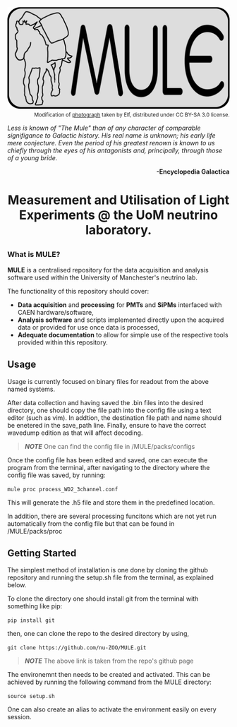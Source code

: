 <a href="https://github.com/jwaiton/MULE">
    <img src="assets/mulepngfull.png" alt="MULE" style="display: block; margin: 0;"/>
</a>
<p align="right" style="margin-top: 0;">
    <sub>Modification of <a href="https://commons.wikimedia.org/wiki/File:SupaiUSMailMules.jpg">photograph</a> taken by Elf, distributed under CC BY-SA 3.0 license.</sub>
</p>

_<p align="left">
Less is known of "The Mule" than of any character of comparable signifigance to Galactic history. His real name is unknown; his early life mere conjecture. Even the period of his greatest renown is known to us chiefly through the eyes of his antagonists and, principally, through those of a young bride. </p>_

**<p align="right"> -Encyclopedia Galactica </p>**

# <p align="center"> **M**easurement and **U**tilisation of **L**ight **E**xperiments @ the UoM neutrino laboratory. </p>

### What is MULE?

**MULE** is a centralised repository for the data acquisition and analysis software used within the University of Manchester's neutrino lab.

The functionality of this repository should cover:
- **Data acquisition** and **processing** for **PMTs** and **SiPMs** interfaced with CAEN hardware/software,
- **Analysis software** and scripts implemented directly upon the acquired data or provided for use once data is processed,
- **Adequate documentation** to allow for simple use of the respective tools provided within this repository.

## Usage

Usage is currently focused on binary files for readout from the above named systems.

After data collection and having saved the .bin files into the desired directory, one should copy the file path into the config file using a text editor (such as vim). In addtion, the destination file path and name should be enetered in the save_path line. Finally, ensure to have the correct wavedump edition as that will affect decoding.

> **_NOTE_** One can find the config file in /MULE/packs/configs

Once the config file has been edited and saved, one can execute the program from the terminal, after navigating to the directory where the config file was saved, by running:

`mule proc process_WD2_3channel.conf`

This will generate the .h5 file and store them in the predefined location.

In addition, there are several processing funcitons which are not yet run automatically from the config file but that can be found in /MULE/packs/proc

## Getting Started

The simplest method of installation is one done by cloning the github repository and running the setup.sh file from the terminal, as explained below.

To clone the directory one should install git from the terminal with something like pip:

`pip install git`

then, one can clone the repo to the desired directory by using,

`git clone https://github.com/nu-ZOO/MULE.git`

> **_NOTE_** The above link is taken from the repo's github page

The environemnt then needs to be created and activated. This can be achieved by running the following command from the MULE directory:

`source setup.sh`

One can also create an alias to activate the environment easily on every session.


